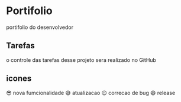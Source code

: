 # Portifolio
portifolio do desenvolvedor

## Tarefas

o controle das tarefas desse projeto sera realizado no GitHub

## icones 

:sunglasses: nova fumcionalidade
:sweat_smile: atualizacao 
:wink: correcao de bug
:smile: release




